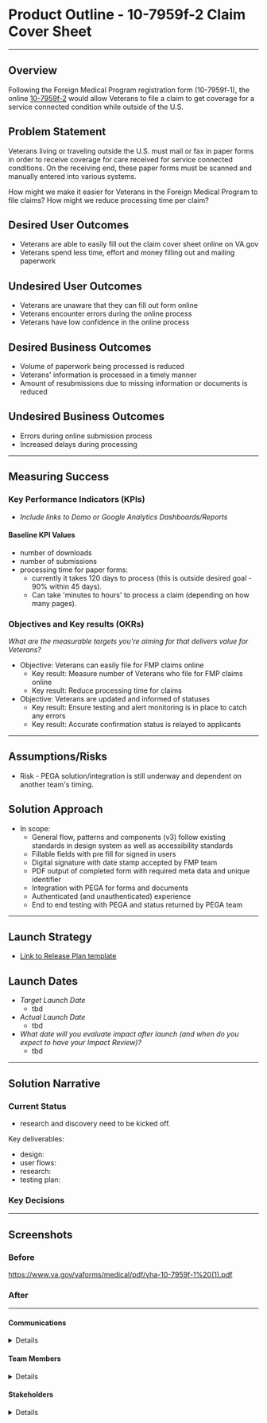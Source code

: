 
# Product Outline - 10-7959f-2 Claim Cover Sheet

---

## Overview
Following the Foreign Medical Program registration form (10-7959f-1), the online [10-7959f-2](https://www.va.gov/health-care/foreign-medical-program/) would allow Veterans to file a claim to get coverage for a service connected condition while outside of the U.S.

## Problem Statement
Veterans living or traveling outside the U.S. must mail or fax in paper forms in order to receive coverage for care received for service connected conditions. On the receiving end, these paper forms must be scanned and manually entered into various systems.  

How might we make it easier for Veterans in the Foreign Medical Program to file claims? How might we reduce processing time per claim? 
 
## Desired User Outcomes

- Veterans are able to easily fill out the claim cover sheet  online on VA.gov
- Veterans spend less time, effort and money filling out and mailing paperwork

## Undesired User Outcomes
- Veterans are unaware that they can fill out form online
- Veterans encounter errors during the online process
- Veterans have low confidence in the online process

## Desired Business Outcomes

- Volume of paperwork being processed is reduced
- Veterans' information is processed in a timely manner
- Amount of resubmissions due to missing information or documents is reduced

## Undesired Business Outcomes
- Errors during online submission process
- Increased delays during processing
  
---
## Measuring Success

### Key Performance Indicators (KPIs)
* _Include links to Domo or Google Analytics Dashboards/Reports_

#### Baseline KPI Values
- number of downloads
- number of submissions
- processing time for paper forms:
  - currently it takes 120 days to process (this is outside desired goal - 90% within 45 days).
  - Can take 'minutes to hours' to process a claim (depending on how many pages).

### Objectives and Key results (OKRs)
_What are the measurable targets you're aiming for that delivers value for Veterans?_

- Objective: Veterans can easily file for FMP claims online
  - Key result: Measure number of Veterans who file for FMP claims online
  - Key result: Reduce processing time for claims
- Objective: Veterans are updated and informed of statuses
  - Key result: Ensure testing and alert monitoring is in place to catch any errors
  - Key result: Accurate confirmation status is relayed to applicants 

---

## Assumptions/Risks
- Risk - PEGA solution/integration is still underway and dependent on another team's timing.

## Solution Approach

- In scope:
  - General flow, patterns and components (v3) follow existing standards in design system as well as accessibility standards
  - Fillable fields with pre fill for signed in users
  - Digital signature with date stamp accepted by FMP team
  - PDF output of completed form with required meta data and unique identifier
  - Integration with PEGA for forms and documents
  - Authenticated (and unauthenticated) experience
  - End to end testing with PEGA and status returned by PEGA team
--- 

## Launch Strategy
- [Link to Release Plan template](https://github.com/department-of-veterans-affairs/va.gov-team/blob/master/platform/product-management/release-plan-template.md)

## Launch Dates
- *Target Launch Date*
  - tbd
- *Actual Launch Date* 
  - tbd
- *What date will you evaluate impact after launch (and when do you expect to have your Impact Review)?*
  - tbd

---

## Solution Narrative

### Current Status
- research and discovery need to be kicked off.
  
Key deliverables:
- design:
- user flows:
- research:
- testing plan:
  
### Key Decisions

---
   
## Screenshots

### Before
https://www.va.gov/vaforms/medical/pdf/vha-10-7959f-1%20(1).pdf

### After

---

#### Communications

<details>

- Team Name: IVC Forms
- GitHub Label: 10-7959f-2
- Slack channel: ivc-forms
- Product POCs: Mary Wang
- Stakeholders: Andy S, Jennifer Rivera

</details>

#### Team Members

<details>
 
 - DEPO Lead: Premal Shah
 - PM: Mary Wang
 - Engineering: Bryan Alexander, Rachel Eiting
 - Research/Design: Rachael Penfil, Brian Wilke
 
</details>


#### Stakeholders

<details>
- FMP
</details>

